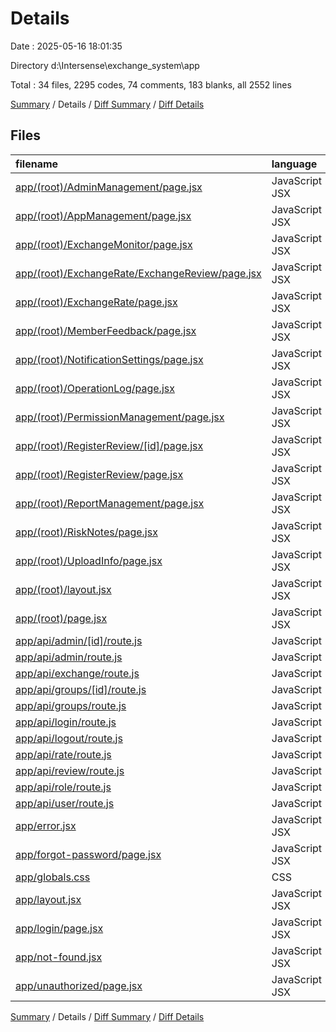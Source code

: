 # Details

Date : 2025-05-16 18:01:35

Directory d:\\Intersense\\exchange_system\\app

Total : 34 files,  2295 codes, 74 comments, 183 blanks, all 2552 lines

[Summary](results.md) / Details / [Diff Summary](diff.md) / [Diff Details](diff-details.md)

## Files
| filename | language | code | comment | blank | total |
| :--- | :--- | ---: | ---: | ---: | ---: |
| [app/(root)/AdminManagement/page.jsx](/app/(root)/AdminManagement/page.jsx) | JavaScript JSX | 235 | 12 | 12 | 259 |
| [app/(root)/AppManagement/page.jsx](/app/(root)/AppManagement/page.jsx) | JavaScript JSX | 153 | 4 | 7 | 164 |
| [app/(root)/ExchangeMonitor/page.jsx](/app/(root)/ExchangeMonitor/page.jsx) | JavaScript JSX | 140 | 4 | 10 | 154 |
| [app/(root)/ExchangeRate/ExchangeReview/page.jsx](/app/(root)/ExchangeRate/ExchangeReview/page.jsx) | JavaScript JSX | 5 | 0 | 1 | 6 |
| [app/(root)/ExchangeRate/page.jsx](/app/(root)/ExchangeRate/page.jsx) | JavaScript JSX | 108 | 1 | 5 | 114 |
| [app/(root)/MemberFeedback/page.jsx](/app/(root)/MemberFeedback/page.jsx) | JavaScript JSX | 112 | 6 | 7 | 125 |
| [app/(root)/NotificationSettings/page.jsx](/app/(root)/NotificationSettings/page.jsx) | JavaScript JSX | 96 | 5 | 8 | 109 |
| [app/(root)/OperationLog/page.jsx](/app/(root)/OperationLog/page.jsx) | JavaScript JSX | 129 | 2 | 13 | 144 |
| [app/(root)/PermissionManagement/page.jsx](/app/(root)/PermissionManagement/page.jsx) | JavaScript JSX | 176 | 8 | 12 | 196 |
| [app/(root)/RegisterReview/\[id\]/page.jsx](/app/(root)/RegisterReview/%5Bid%5D/page.jsx) | JavaScript JSX | 80 | 0 | 5 | 85 |
| [app/(root)/RegisterReview/page.jsx](/app/(root)/RegisterReview/page.jsx) | JavaScript JSX | 110 | 4 | 4 | 118 |
| [app/(root)/ReportManagement/page.jsx](/app/(root)/ReportManagement/page.jsx) | JavaScript JSX | 120 | 4 | 10 | 134 |
| [app/(root)/RiskNotes/page.jsx](/app/(root)/RiskNotes/page.jsx) | JavaScript JSX | 8 | 0 | 2 | 10 |
| [app/(root)/UploadInfo/page.jsx](/app/(root)/UploadInfo/page.jsx) | JavaScript JSX | 100 | 2 | 5 | 107 |
| [app/(root)/layout.jsx](/app/(root)/layout.jsx) | JavaScript JSX | 52 | 0 | 3 | 55 |
| [app/(root)/page.jsx](/app/(root)/page.jsx) | JavaScript JSX | 21 | 0 | 2 | 23 |
| [app/api/admin/\[id\]/route.js](/app/api/admin/%5Bid%5D/route.js) | JavaScript | 7 | 2 | 1 | 10 |
| [app/api/admin/route.js](/app/api/admin/route.js) | JavaScript | 37 | 2 | 11 | 50 |
| [app/api/exchange/route.js](/app/api/exchange/route.js) | JavaScript | 39 | 0 | 3 | 42 |
| [app/api/groups/\[id\]/route.js](/app/api/groups/%5Bid%5D/route.js) | JavaScript | 7 | 1 | 2 | 10 |
| [app/api/groups/route.js](/app/api/groups/route.js) | JavaScript | 35 | 4 | 2 | 41 |
| [app/api/login/route.js](/app/api/login/route.js) | JavaScript | 46 | 1 | 10 | 57 |
| [app/api/logout/route.js](/app/api/logout/route.js) | JavaScript | 19 | 1 | 4 | 24 |
| [app/api/rate/route.js](/app/api/rate/route.js) | JavaScript | 15 | 0 | 4 | 19 |
| [app/api/review/route.js](/app/api/review/route.js) | JavaScript | 16 | 2 | 1 | 19 |
| [app/api/role/route.js](/app/api/role/route.js) | JavaScript | 27 | 2 | 2 | 31 |
| [app/api/user/route.js](/app/api/user/route.js) | JavaScript | 24 | 2 | 4 | 30 |
| [app/error.jsx](/app/error.jsx) | JavaScript JSX | 28 | 0 | 5 | 33 |
| [app/forgot-password/page.jsx](/app/forgot-password/page.jsx) | JavaScript JSX | 168 | 5 | 8 | 181 |
| [app/globals.css](/app/globals.css) | CSS | 1 | 0 | 1 | 2 |
| [app/layout.jsx](/app/layout.jsx) | JavaScript JSX | 25 | 0 | 5 | 30 |
| [app/login/page.jsx](/app/login/page.jsx) | JavaScript JSX | 122 | 0 | 9 | 131 |
| [app/not-found.jsx](/app/not-found.jsx) | JavaScript JSX | 15 | 0 | 1 | 16 |
| [app/unauthorized/page.jsx](/app/unauthorized/page.jsx) | JavaScript JSX | 19 | 0 | 4 | 23 |

[Summary](results.md) / Details / [Diff Summary](diff.md) / [Diff Details](diff-details.md)